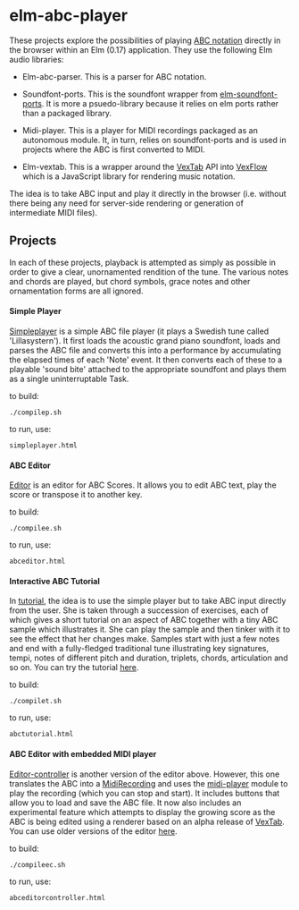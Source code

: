 elm-abc-player
==============

These projects explore the possibilities of playing [ABC notation](http://abcnotation.com/) directly in the browser within an Elm (0.17) application.  They use the following Elm audio libraries:

*   Elm-abc-parser.  This is a parser for ABC notation. 

*   Soundfont-ports.  This is the soundfont wrapper from [elm-soundfont-ports](https://github.com/newlandsvalley/elm-soundfont-ports).  It is more a psuedo-library because it relies on elm ports rather than a packaged library.

*   Midi-player.  This is a player for MIDI recordings packaged as an autonomous module.  It, in turn, relies on soundfont-ports and is used in projects where the ABC is first converted to MIDI.

*   Elm-vextab.  This is a wrapper around the [VexTab](https://github.com/0xfe/vextab) API into [VexFlow](https://github.com/0xfe/vexflow) which is a JavaScript library for rendering music notation. 

The idea is to take ABC input and play it directly in the browser (i.e. without there being any need for server-side rendering or generation of intermediate MIDI files). 

Projects
--------

In each of these projects, playback is attempted as simply as possible in order to give a clear, unornamented rendition of the tune.  The various notes and chords are played, but chord symbols, grace notes and other ornamentation forms are all ignored.

#### Simple Player

[Simpleplayer](https://github.com/newlandsvalley/elm-abc-player/tree/master/src/examples/simpleplayer) is a simple ABC file player (it plays a Swedish tune called 'Lillasystern').  It first loads the acoustic grand piano soundfont, loads and parses the ABC file and converts this into a performance by accumulating the elapsed times of each 'Note' event. It then converts each of these to a playable 'sound bite' attached to the appropriate soundfont and plays them as a single uninterruptable Task. 

to build:

    ./compilep.sh

to run, use:

    simpleplayer.html

#### ABC Editor

[Editor](https://github.com/newlandsvalley/elm-abc-player/tree/master/src/examples/editor) is an editor for ABC Scores.  It allows you to edit ABC text, play the score or transpose it to another key. 

to build:

    ./compilee.sh

to run, use:

    abceditor.html

#### Interactive ABC Tutorial

In [tutorial](https://github.com/newlandsvalley/elm-abc-player/tree/master/src/examples/tutorial), the idea is to use the simple player but to take ABC input directly from the user.  She is taken through a succession of exercises, each of which gives a short tutorial on an aspect of ABC together with a tiny ABC sample which illustrates it.  She can play the sample and then tinker with it to see the effect that her changes make.  Samples start with just a few notes and end with a fully-fledged traditional tune illustrating key signatures, tempi, notes of different pitch and duration, triplets, chords, articulation and so on. You can try the tutorial [here](http://www.tradtunedb.org.uk/abctutorial).

to build:

    ./compilet.sh

to run, use:

    abctutorial.html
    
#### ABC Editor with embedded MIDI player

[Editor-controller](https://github.com/newlandsvalley/elm-abc-player/tree/master/src/examples/editor-controller) is another version of the editor above.  However, this one translates the ABC into a [MidiRecording](https://github.com/newlandsvalley/elm-comidi/blob/master/src/MidiTypes.elm) and uses the [midi-player](https://github.com/newlandsvalley/midi-player) module to play the recording (which you can stop and start). It includes buttons that allow you to load and save the ABC file. It now also includes an experimental feature which attempts to display the growing score as the ABC is being edited using a renderer based on an alpha release of [VexTab](http://www.vexflow.com/vextab/). You can use older versions of the editor [here](http://www.tradtunedb.org.uk/abceditor).

to build:

    ./compileec.sh

to run, use:

    abceditorcontroller.html
    
    












 




